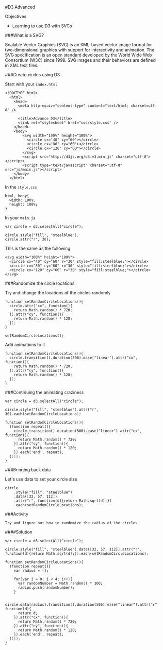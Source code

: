 #D3 Advanced

Objectives: 
- Learning to use D3 with SVGs

###What is a SVG?

Scalable Vector Graphics (SVG) is an XML-based vector image format for two-dimensional graphics with support for interactivity and animation. The SVG specification is an open standard developed by the World Wide Web Consortium (W3C) since 1999. SVG images and their behaviors are defined in XML text files.


###Create circles using D3

Start with your `index.html`

	<!DOCTYPE html>
	  <html>
	    <head>
	      <meta http-equiv="content-type" content="text/html; charset=utf-8" />
	
	      <title>Advance D3</title>
	      <link rel="stylesheet" href="css/style.css" />
	    </head>
	    <body>
	    	<svg width="100%" height="100%">
		      <circle cx="40" cy="60"></circle>
		      <circle cx="80" cy="60"></circle>
		      <circle cx="120" cy="60"></circle>
		    </svg>
		    <script src="http://d3js.org/d3.v3.min.js" charset="utf-8"></script>
		    <script type="text/javascript" charset="utf-8" src="js/main.js"></script>
	    </body>
	  </html>

In the `style.css`

	html, body{
	  width: 100%;
	  height: 100%;
	}

In your `main.js`

	var circle = d3.selectAll("circle");

	circle.style("fill", "steelblue");
	circle.attr("r", 30);


This is the same as the following

	<svg width="100%" height="100%">
	  <circle cx="40" cy="60" r="30" style="fill:steelblue;"></circle>
	  <circle cx="80" cy="60" r="30" style="fill:steelblue;"></circle>
	  <circle cx="120" cy="60" r="30" style="fill:steelblue;"></circle>
	</svg>

###Randomize the circle locations

Try and change the locations of the circles randomly

	function setRandomCircleLocations(){
	  circle.attr("cx", function(){
	    return Math.random() * 720;
	  }).attr("cy", function(){
	    return Math.random() * 120;
	  });
	}
	
	setRandomCircleLocations();	 

Add animations to it

	function setRandomCircleLocations(){
	  circle.transition().duration(500).ease("linear").attr("cx", function(){
	    return Math.random() * 720;
	  }).attr("cy", function(){
	    return Math.random() * 120;
	  });
	}

###Continuing the animating craziness

	var circle = d3.selectAll("circle");

	circle.style("fill", "steelblue").attr("r", 30).each(setRandomCircleLocations);
	
	function setRandomCircleLocations(){
	  (function repeat(){
	    circle.transition().duration(500).ease("linear").attr("cx", function(){
	      return Math.random() * 720;
	    }).attr("cy", function(){
	      return Math.random() * 120;
	    }).each('end', repeat);
	  })();
	}

###Bringing back data

Let's use data to set your circle size

	circle
		.style("fill", "steelblue")
		.data([32, 57, 112])
		.attr("r", function(d){return Math.sqrt(d);})
		.each(setRandomCircleLocations);

###Activity

	Try and figure out how to randomize the radius of the circles
	
####Solution

	var circle = d3.selectAll("circle");

	circle.style("fill", "steelblue").data([32, 57, 112]).attr("r", function(d){return Math.sqrt(d);}).each(setRandomCircleLocations);
	
	function setRandomCircleLocations(){
	  (function repeat(){
	    var radius = [];
	
	    for(var i = 0; i < 4; i++){
	      var randomNumber = Math.random() * 100;
	      radius.push(randomNumber);
	    }
	
	    circle.data(radius).transition().duration(500).ease("linear").attr("r", function(d){
	      return d;
	    }).attr("cx", function(){
	      return Math.random() * 720;
	    }).attr("cy", function(){
	      return Math.random() * 120;
	    }).each('end', repeat);
	  })();
	}
	